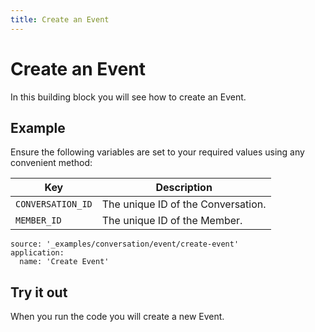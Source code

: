 ```yaml
---
title: Create an Event
---
```


# Create an Event

In this building block you will see how to create an Event.

## Example

Ensure the following variables are set to your required values using any convenient method:

Key | Description
-- | --
`CONVERSATION_ID` | The unique ID of the Conversation.
`MEMBER_ID` | The unique ID of the Member.

```building_blocks
source: '_examples/conversation/event/create-event'
application:
  name: 'Create Event'
```

## Try it out

When you run the code you will create a new Event.

